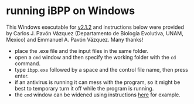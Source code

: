running iBPP on Windows
=======================

This Windows executable for
[v2.1.2](http://www.stat.wisc.edu/~ane/programs/ibpp.exe)
and instructions below were provided by
Carlos J. Pavón Vázquez (Departamento de Biología Evolutiva, UNAM, Mexico)
and Emmanuel A. Pavón Vázquez.
Many thanks!

- place the .exe file and the input files in the same folder.
- open a `cmd` window and then specify the working folder with the `cd` command.
- type `ibpp.exe` followed by a space and the control file name,
  then press enter.
- if an antivirus is running it can mess with the program,
  so it might be best to temporary turn it off while the program is running.
- the `cmd` window can be widened using instructions
  [here](http://superuser.com/questions/401621/how-can-i-widen-the-windows-7-command-prompt-window)
  for example.

